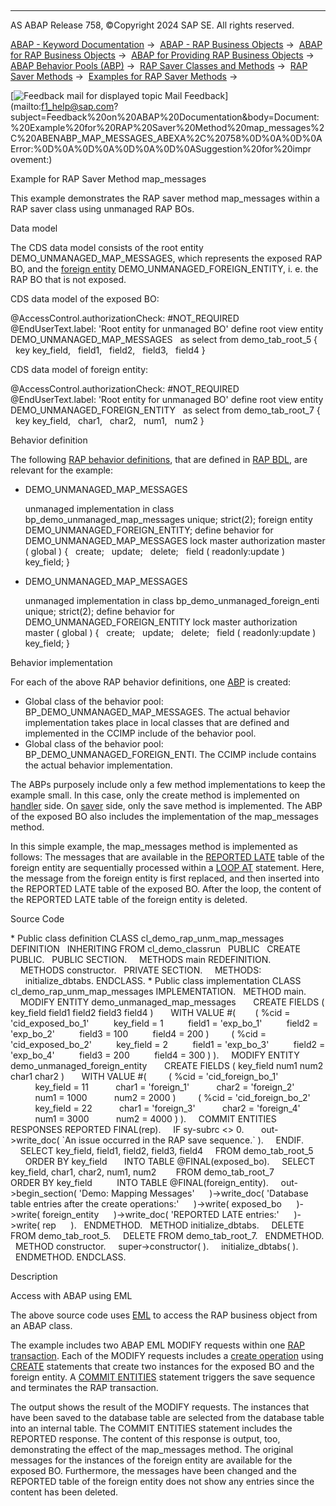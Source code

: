   

* * *

AS ABAP Release 758, ©Copyright 2024 SAP SE. All rights reserved.

[ABAP - Keyword Documentation](https://help.sap.com/doc/abapdocu_758_index_htm/7.58/en-US/abenabap.htm) →  [ABAP - RAP Business Objects](https://help.sap.com/doc/abapdocu_758_index_htm/7.58/en-US/abenabap_rap.htm) →  [ABAP for RAP Business Objects](https://help.sap.com/doc/abapdocu_758_index_htm/7.58/en-US/abenabap_for_rap_bos.htm) →  [ABAP for Providing RAP Business Objects](https://help.sap.com/doc/abapdocu_758_index_htm/7.58/en-US/abenabap_provide_rap_bos.htm) →  [ABAP Behavior Pools (ABP)](https://help.sap.com/doc/abapdocu_758_index_htm/7.58/en-US/abenabap_behavior_pools.htm) →  [RAP Saver Classes and Methods](https://help.sap.com/doc/abapdocu_758_index_htm/7.58/en-US/abenabp_saver_class.htm) →  [RAP Saver Methods](https://help.sap.com/doc/abapdocu_758_index_htm/7.58/en-US/abenabp_saver_methods.htm) →  [Examples for RAP Saver Methods](https://help.sap.com/doc/abapdocu_758_index_htm/7.58/en-US/abenrap_saver_methods_abexas.htm) → 

 [![](Mail.gif?object=Mail.gif "Feedback mail for displayed topic") Mail Feedback](mailto:f1_help@sap.com?subject=Feedback%20on%20ABAP%20Documentation&body=Document:%20Example%20for%20RAP%20Saver%20Method%20map_messages%2C%20ABENABP_MAP_MESSAGES_ABEXA%2C%20758%0D%0A%0D%0AError:%0D%0A%0D%0A%0D%0A%0D%0ASuggestion%20for%20impr
ovement:)

Example for RAP Saver Method map\_messages

This example demonstrates the RAP saver method map\_messages within a RAP saver class using unmanaged RAP BOs.

Data model

The CDS data model consists of the root entity DEMO\_UNMANAGED\_MAP\_MESSAGES, which represents the exposed RAP BO, and the [foreign entity](https://help.sap.com/doc/abapdocu_758_index_htm/7.58/en-US/abenrap_foreign_entity_glosry.htm "Glossary Entry") DEMO\_UNMANAGED\_FOREIGN\_ENTITY, i. e. the RAP BO that is not exposed.

CDS data model of the exposed BO:

@AccessControl.authorizationCheck: #NOT\_REQUIRED
@EndUserText.label: 'Root entity for unmanaged BO'
define root view entity DEMO\_UNMANAGED\_MAP\_MESSAGES  
as select from demo\_tab\_root\_5 {
  key key\_field,
  field1,
  field2,
  field3,
  field4
}

CDS data model of foreign entity:

@AccessControl.authorizationCheck: #NOT\_REQUIRED
@EndUserText.label: 'Root entity for unmanaged BO'
define root view entity DEMO\_UNMANAGED\_FOREIGN\_ENTITY  
as select from demo\_tab\_root\_7 {
  key key\_field,
  char1,
  char2,
  num1,
  num2
}

Behavior definition

The following [RAP behavior definitions](https://help.sap.com/doc/abapdocu_758_index_htm/7.58/en-US/abencds_behavior_definition_glosry.htm "Glossary Entry"), that are defined in [RAP BDL](https://help.sap.com/doc/abapdocu_758_index_htm/7.58/en-US/abencds_bdl_glosry.htm "Glossary Entry"), are relevant for the example:

-   DEMO\_UNMANAGED\_MAP\_MESSAGES
    
    unmanaged
    implementation in class bp\_demo\_unmanaged\_map\_messages unique;
    strict(2);
    foreign entity DEMO\_UNMANAGED\_FOREIGN\_ENTITY;
    define behavior for DEMO\_UNMANAGED\_MAP\_MESSAGES
    lock master
    authorization master ( global )
    {
      create;
      update;
      delete;
      field ( readonly:update ) key\_field;
    }
    
-   DEMO\_UNMANAGED\_MAP\_MESSAGES
    
    unmanaged
    implementation in class bp\_demo\_unmanaged\_foreign\_enti unique;
    strict(2);
    define behavior for DEMO\_UNMANAGED\_FOREIGN\_ENTITY
    lock master
    authorization master ( global )
    {
      create;
      update;
      delete;
      field ( readonly:update ) key\_field;
    }
    

Behavior implementation

For each of the above RAP behavior definitions, one [ABP](https://help.sap.com/doc/abapdocu_758_index_htm/7.58/en-US/abenbehavior_pool_glosry.htm "Glossary Entry") is created:

-   Global class of the behavior pool: BP\_DEMO\_UNMANAGED\_MAP\_MESSAGES. The actual behavior implementation takes place in local classes that are defined and implemented in the CCIMP include of the behavior pool.
-   Global class of the behavior pool: BP\_DEMO\_UNMANAGED\_FOREIGN\_ENTI. The CCIMP include contains the actual behavior implementation.

The ABPs purposely include only a few method implementations to keep the example small. In this case, only the create method is implemented on [handler](https://help.sap.com/doc/abapdocu_758_index_htm/7.58/en-US/abenabp_handler_class.htm) side. On [saver](https://help.sap.com/doc/abapdocu_758_index_htm/7.58/en-US/abenabp_saver_class.htm) side, only the save method is implemented. The ABP of the exposed BO also includes the implementation of the map\_messages method.

In this simple example, the map\_messages method is implemented as follows: The messages that are available in the [REPORTED LATE](https://help.sap.com/doc/abapdocu_758_index_htm/7.58/en-US/abaptype_table_for.htm) table of the foreign entity are sequentially processed within a [LOOP AT](https://help.sap.com/doc/abapdocu_758_index_htm/7.58/en-US/abaploop_at_itab_variants.htm) statement. Here, the message from the foreign entity is first replaced, and then inserted into the REPORTED LATE table of the exposed BO. After the loop, the content of the REPORTED LATE table of the foreign entity is deleted.

Source Code   

\* Public class definition
CLASS cl\_demo\_rap\_unm\_map\_messages DEFINITION
  INHERITING FROM cl\_demo\_classrun
  PUBLIC
  CREATE PUBLIC.
  PUBLIC SECTION.
    METHODS main REDEFINITION.
    METHODS constructor.
  PRIVATE SECTION.
    METHODS:
      initialize\_dbtabs.
ENDCLASS.
\* Public class implementation
CLASS cl\_demo\_rap\_unm\_map\_messages IMPLEMENTATION.
  METHOD main.
    MODIFY ENTITY demo\_unmanaged\_map\_messages
      CREATE FIELDS ( key\_field field1 field2 field3 field4 )
      WITH VALUE #(
       ( %cid = 'cid\_exposed\_bo\_1'
         key\_field = 1
         field1 = 'exp\_bo\_1'
         field2 = 'exp\_bo\_2'
         field3 = 100
         field4 = 200 )
        ( %cid = 'cid\_exposed\_bo\_2'
         key\_field = 2
         field1 = 'exp\_bo\_3'
         field2 = 'exp\_bo\_4'
         field3 = 200
         field4 = 300 ) ).
    MODIFY ENTITY demo\_unmanaged\_foreign\_entity
      CREATE FIELDS ( key\_field num1 num2 char1 char2 )
      WITH VALUE #(
        ( %cid = 'cid\_foreign\_bo\_1'
          key\_field = 11
          char1 = 'foreign\_1'
          char2 = 'foreign\_2'
          num1 = 1000
          num2 = 2000 )
        ( %cid = 'cid\_foreign\_bo\_2'
          key\_field = 22
          char1 = 'foreign\_3'
          char2 = 'foreign\_4'
          num1 = 3000
          num2 = 4000 ) ).
    COMMIT ENTITIES RESPONSES REPORTED FINAL(rep).
    IF sy-subrc <> 0.
      out->write\_doc( \`An issue occurred in the RAP save sequence.\` ).
    ENDIF.
    SELECT key\_field, field1, field2, field3, field4
    FROM demo\_tab\_root\_5
      ORDER BY key\_field
      INTO TABLE @FINAL(exposed\_bo).
    SELECT key\_field, char1, char2, num1, num2
       FROM demo\_tab\_root\_7
         ORDER BY key\_field
         INTO TABLE @FINAL(foreign\_entity).
    out->begin\_section( 'Demo: Mapping Messages'
     )->write\_doc( 'Database table entries after the create operations:'
     )->write( exposed\_bo
     )->write( foreign\_entity
     )->write\_doc( 'REPORTED LATE entries:'
     )->write( rep
     ).
  ENDMETHOD.
  METHOD initialize\_dbtabs.
    DELETE FROM demo\_tab\_root\_5.
    DELETE FROM demo\_tab\_root\_7.
  ENDMETHOD.
  METHOD constructor.
    super->constructor( ).
    initialize\_dbtabs( ).
  ENDMETHOD.
ENDCLASS.

Description   

Access with ABAP using EML

The above source code uses [EML](https://help.sap.com/doc/abapdocu_758_index_htm/7.58/en-US/abeneml_glosry.htm "Glossary Entry") to access the RAP business object from an ABAP class.

The example includes two ABAP EML MODIFY requests within one [RAP transaction](https://help.sap.com/doc/abapdocu_758_index_htm/7.58/en-US/abenrap_luw_glosry.htm "Glossary Entry"). Each of the MODIFY requests includes a [create operation](https://help.sap.com/doc/abapdocu_758_index_htm/7.58/en-US/abenrap_create_operation_glosry.htm "Glossary Entry") using [CREATE](https://help.sap.com/doc/abapdocu_758_index_htm/7.58/en-US/abapmodify_entity_entities_op.htm) statements that create two instances for the exposed BO and the foreign entity. A [COMMIT ENTITIES](https://help.sap.com/doc/abapdocu_758_index_htm/7.58/en-US/abapemlcommit_entities_dyn.htm) statement triggers the save sequence and terminates the RAP transaction.

The output shows the result of the MODIFY requests. The instances that have been saved to the database table are selected from the database table into an internal table. The COMMIT ENTITIES statement includes the REPORTED response. The content of this response is output, too, demonstrating the effect of the map\_messages method. The original messages for the instances of the foreign entity are available for the exposed BO. Furthermore, the messages have been changed and the REPORTED table of the foreign entity does not show any entries since the content has been deleted.